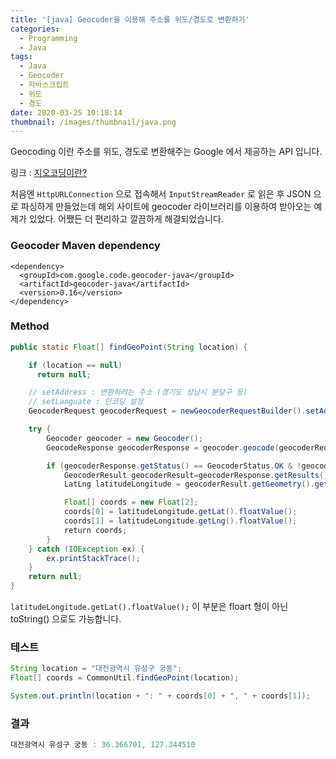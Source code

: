 ```yaml
---
title: '[java] Geocoder을 이용해 주소를 위도/경도로 변환하기'
categories:
  - Programming
  - Java
tags:
  - Java
  - Geocoder
  - 자바스크립트
  - 위도
  - 경도
date: 2020-03-25 10:18:14
thumbnail: /images/thumbnail/java.png
---
```


Geocoding 이란 주소를 위도, 경도로 변환해주는 Google 에서 제공하는 API 입니다.

링크 : [지오코딩이란?](https://developers.google.com/maps/documentation/geocoding/start#Geocoding)

처음엔 `HttpURLConnection` 으로 접속해서 `InputStreamReader` 로 읽은 후 JSON 으로 파싱하게 만들었는데 해외 사이트에 geocoder 라이브러리를 이용하여 받아오는 예제가 있었다. 어쨌든 더 편리하고 깔끔하게 해결되었습니다.

### Geocoder Maven dependency

```maven
<dependency>
  <groupId>com.google.code.geocoder-java</groupId>
  <artifactId>geocoder-java</artifactId>
  <version>0.16</version>
</dependency>
```

### Method

```java
public static Float[] findGeoPoint(String location) {

    if (location == null)
      return null;

    // setAddress : 변환하려는 주소 (경기도 성남시 분당구 등)
    // setLanguate : 인코딩 설정
    GeocoderRequest geocoderRequest = newGeocoderRequestBuilder().setAddress(location).setLanguage("ko").getGeocoderRequest();

    try {
        Geocoder geocoder = new Geocoder();
        GeocodeResponse geocoderResponse = geocoder.geocode(geocoderRequest);

        if (geocoderResponse.getStatus() == GeocoderStatus.OK & !geocoderResponse.getResults().isEmpty()) {
            GeocoderResult geocoderResult=geocoderResponse.getResults().iterator().next();
            LatLng latitudeLongitude = geocoderResult.getGeometry().getLocation();

            Float[] coords = new Float[2];
            coords[0] = latitudeLongitude.getLat().floatValue();
            coords[1] = latitudeLongitude.getLng().floatValue();
            ​return coords;
        }
    } catch (IOException ex) {
        ex.printStackTrace();
    }
    return null;
}
```

`latitudeLongitude.getLat().floatValue();` 이 부분은 floart 형이 아닌 toString() 으로도 가능합니다.

### 테스트

```java
String location = "대전광역시 유성구 궁동";
Float[] coords = CommonUtil.findGeoPoint(location);

System.out.println(location + ": " + coords[0] + ", " + coords[1]);
```

### 결과

```java
대전광역시 유성구 궁동 : 36.366701, 127.344510
```
